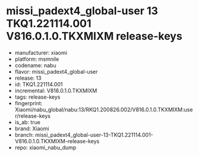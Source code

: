 # missi_padext4_global-user 13 TKQ1.221114.001 V816.0.1.0.TKXMIXM release-keys
- manufacturer: xiaomi
- platform: msmnile
- codename: nabu
- flavor: missi_padext4_global-user
- release: 13
- id: TKQ1.221114.001
- incremental: V816.0.1.0.TKXMIXM
- tags: release-keys
- fingerprint: Xiaomi/nabu_global/nabu:13/RKQ1.200826.002/V816.0.1.0.TKXMIXM:user/release-keys
- is_ab: true
- brand: Xiaomi
- branch: missi_padext4_global-user-13-TKQ1.221114.001-V816.0.1.0.TKXMIXM-release-keys
- repo: xiaomi_nabu_dump

